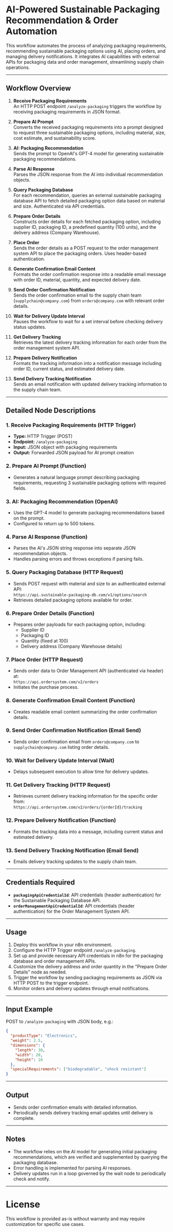 # AI-Powered Sustainable Packaging Recommendation & Order Automation

This workflow automates the process of analyzing packaging requirements, recommending sustainable packaging options using AI, placing orders, and managing delivery notifications. It integrates AI capabilities with external APIs for packaging data and order management, streamlining supply chain operations.

---

## Workflow Overview

1. **Receive Packaging Requirements**  
   An HTTP POST endpoint `/analyze-packaging` triggers the workflow by receiving packaging requirements in JSON format.

2. **Prepare AI Prompt**  
   Converts the received packaging requirements into a prompt designed to request three sustainable packaging options, including material, size, cost estimate, and sustainability score.

3. **AI: Packaging Recommendation**  
   Sends the prompt to OpenAI's GPT-4 model for generating sustainable packaging recommendations.

4. **Parse AI Response**  
   Parses the JSON response from the AI into individual recommendation objects.

5. **Query Packaging Database**  
   For each recommendation, queries an external sustainable packaging database API to fetch detailed packaging option data based on material and size. Authenticated via API credentials.

6. **Prepare Order Details**  
   Constructs order details for each fetched packaging option, including supplier ID, packaging ID, a predefined quantity (100 units), and the delivery address (Company Warehouse).

7. **Place Order**  
   Sends the order details as a POST request to the order management system API to place the packaging orders. Uses header-based authentication.

8. **Generate Confirmation Email Content**  
   Formats the order confirmation response into a readable email message with order ID, material, quantity, and expected delivery date.

9. **Send Order Confirmation Notification**  
   Sends the order confirmation email to the supply chain team (`supplychain@company.com`) from `orders@company.com` with relevant order details.

10. **Wait for Delivery Update Interval**  
    Pauses the workflow to wait for a set interval before checking delivery status updates.

11. **Get Delivery Tracking**  
    Retrieves the latest delivery tracking information for each order from the order management system API.

12. **Prepare Delivery Notification**  
    Formats the tracking information into a notification message including order ID, current status, and estimated delivery date.

13. **Send Delivery Tracking Notification**  
    Sends an email notification with updated delivery tracking information to the supply chain team.

---

## Detailed Node Descriptions

### 1. Receive Packaging Requirements (HTTP Trigger)  
- **Type:** HTTP Trigger (POST)  
- **Endpoint:** `/analyze-packaging`  
- **Input:** JSON object with packaging requirements  
- **Output:** Forwarded JSON payload for AI prompt creation

### 2. Prepare AI Prompt (Function)  
- Generates a natural language prompt describing packaging requirements, requesting 3 sustainable packaging options with required fields.

### 3. AI: Packaging Recommendation (OpenAI)  
- Uses the GPT-4 model to generate packaging recommendations based on the prompt.  
- Configured to return up to 500 tokens.

### 4. Parse AI Response (Function)  
- Parses the AI's JSON string response into separate JSON recommendation objects.  
- Handles parsing errors and throws exceptions if parsing fails.

### 5. Query Packaging Database (HTTP Request)  
- Sends POST request with material and size to an authenticated external API:  
  `https://api.sustainable-packaging-db.com/v1/options/search`  
- Retrieves detailed packaging options available for order.

### 6. Prepare Order Details (Function)  
- Prepares order payloads for each packaging option, including:  
  - Supplier ID  
  - Packaging ID  
  - Quantity (fixed at 100)  
  - Delivery address (Company Warehouse details)

### 7. Place Order (HTTP Request)  
- Sends order data to Order Management API (authenticated via header) at:  
  `https://api.ordersystem.com/v2/orders`  
- Initiates the purchase process.

### 8. Generate Confirmation Email Content (Function)  
- Creates readable email content summarizing the order confirmation details.

### 9. Send Order Confirmation Notification (Email Send)  
- Sends order confirmation email from `orders@company.com` to `supplychain@company.com` listing order details.

### 10. Wait for Delivery Update Interval (Wait)  
- Delays subsequent execution to allow time for delivery updates.

### 11. Get Delivery Tracking (HTTP Request)  
- Retrieves current delivery tracking information for the specific order from:  
  `https://api.ordersystem.com/v2/orders/{orderId}/tracking`

### 12. Prepare Delivery Notification (Function)  
- Formats the tracking data into a message, including current status and estimated delivery.

### 13. Send Delivery Tracking Notification (Email Send)  
- Emails delivery tracking updates to the supply chain team.

---

## Credentials Required

- **`packagingApiCredentialId`**: API credentials (header authentication) for the Sustainable Packaging Database API.  
- **`orderManagementApiCredentialId`**: API credentials (header authentication) for the Order Management System API.

---

## Usage

1. Deploy this workflow in your n8n environment.  
2. Configure the HTTP Trigger endpoint `/analyze-packaging`.  
3. Set up and provide necessary API credentials in n8n for the packaging database and order management APIs.  
4. Customize the delivery address and order quantity in the "Prepare Order Details" node as needed.  
5. Trigger the workflow by sending packaging requirements as JSON via HTTP POST to the trigger endpoint.  
6. Monitor orders and delivery updates through email notifications.

---

## Input Example

POST to `/analyze-packaging` with JSON body, e.g.:

```json
{
  "productType": "Electronics",
  "weight": 2.5,
  "dimensions": {
    "length": 30,
    "width": 20,
    "height": 10
  },
  "specialRequirements": ["biodegradable", "shock resistant"]
}
```

---

## Output

- Sends order confirmation emails with detailed information.  
- Periodically sends delivery tracking email updates until delivery is complete.

---

## Notes

- The workflow relies on the AI model for generating initial packaging recommendations, which are verified and supplemented by querying the packaging database.  
- Error handling is implemented for parsing AI responses.  
- Delivery updates run in a loop governed by the wait node to periodically check and notify.

---

# License

This workflow is provided as-is without warranty and may require customization for specific use cases.